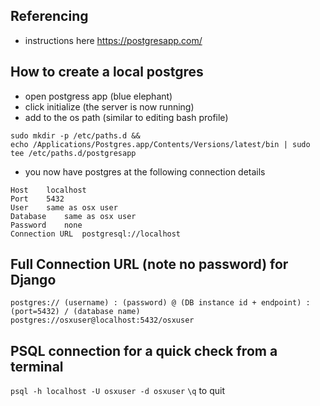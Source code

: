 ## Referencing
- instructions here https://postgresapp.com/


## How to create a local postgres

- open postgress app (blue elephant)
- click initialize (the server is now running)
- add to the os path (similar to editing bash profile)
```
sudo mkdir -p /etc/paths.d &&
echo /Applications/Postgres.app/Contents/Versions/latest/bin | sudo tee /etc/paths.d/postgresapp
```
- you now have postgres at the following connection details

```
Host	localhost
Port	5432
User	same as osx user
Database	same as osx user
Password	none
Connection URL	postgresql://localhost
```

## Full Connection URL (note no password) for Django
```
postgres:// (username) : (password) @ (DB instance id + endpoint) : (port=5432) / (database name)
postgres://osxuser@localhost:5432/osxuser
```

## PSQL connection for a quick check from a terminal
`psql -h localhost -U osxuser -d osxuser`
`\q` to quit



